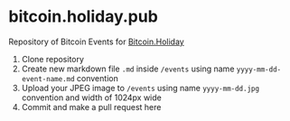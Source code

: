 # bitcoin.holiday.pub

Repository of Bitcoin Events for [Bitcoin.Holiday](https://Bitcoin.Holiday)

1. Clone repository
2. Create new markdown file `.md` inside `/events` using name `yyyy-mm-dd-event-name.md` convention
3. Upload your JPEG image to `/events` using name `yyyy-mm-dd.jpg` convention and width of 1024px wide
4. Commit and make a pull request here 

